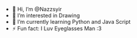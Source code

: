 - 👋 Hi, I’m @Nazzsyir
- 👀 I’m interested in Drawing
- 🌱 I’m currently learning Python and Java Script
- ⚡ Fun fact: I Luv Eyeglasses Man :3

<!---
Nazzsyir/Nazzsyir is a ✨ special ✨ repository because its `README.md` (this file) appears on your GitHub profile.
You can click the Preview link to take a look at your changes.
--->
